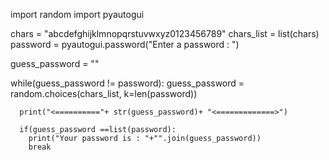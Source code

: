 import random
import pyautogui


chars = "abcdefghijklmnopqrstuvwxyz0123456789"
chars_list = list(chars)
password = pyautogui.password("Enter a password : ")

guess_password = ""

while(guess_password != password):
      guess_password = random.choices(chars_list, k=len(password))
      
      print("<=========="+ str(guess_password)+ "<=============>")
      
      if(guess_password ==list(password):
        print("Your password is : "+"".join(guess_password))
        break
